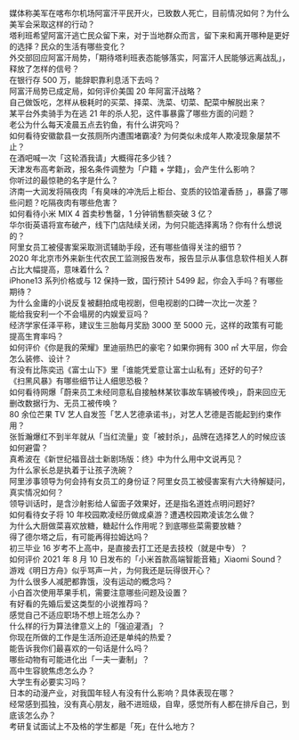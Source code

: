 媒体称美军在喀布尔机场阿富汗平民开火，已致数人死亡，目前情况如何？为什么美军会采取这样的行动？  
塔利班希望阿富汗逃亡民众留下来，对于当地群众而言，留下来和离开哪种是更好的选择？民众的生活有哪些变化？  
外交部回应阿富汗局势，「期待塔利班表态能够落实，阿富汗人民能够远离战乱」，释放了怎样的信号？  
在银行存 500 万，能辞职靠利息活下去吗？  
阿富汗局势已成定局，如何评价美国 20 年阿富汗战略？  
自己做饭吃，怎样从极耗时的买菜、择菜、洗菜、切菜、配菜中解脱出来？  
某平台外卖骑手为在逃 21 年的杀人犯，这件事暴露了哪些方面的问题？  
老公为什么每天凌晨五点去钓鱼，有什么讲究吗？  
如何看待安徽歙县一女孩厕所内遭围堵霸凌? 为何类似未成年人欺凌现象屡禁不止？  
在酒吧喊一次「这轮酒我请」大概得花多少钱？  
天津发布高考新政，报名条件调整为「户籍 + 学籍」，会产生什么影响？  
你听过的最惊艳的名字是什么？  
济南一大润发将隔夜肉「有臭味的冲洗后上柜台、变质的铰馅灌香肠 」，暴露了哪些问题？吃隔夜肉有哪些危害？  
如何看待小米 MIX 4 首卖秒售罄，1 分钟销售额突破 3 亿？  
华尔街英语将宣布破产，线下门店陆续关闭，为何只能选择离场？你有什么想说的？  
阿里女员工被侵害案采取测谎辅助手段，还有哪些值得关注的细节？  
2020 年北京市外来新生代农民工监测报告发布，报告显示从事信息软件相关人群占比大幅提高，意味着什么？  
iPhone13 系列价格或与 12 保持一致，国行预计 5499 起，你会入手吗？有哪些期待？  
为什么金庸的小说反复被翻拍成电视剧，但电视剧的口碑一次比一次差？  
能给我安利一个不会塌房的内娱爱豆吗？  
经济学家任泽平称，建议生三胎每月奖励 3000 至 5000 元，这样的政策有可能提高生育率吗？  
如何评价《你是我的荣耀》里迪丽热巴的豪宅？如果你拥有 300 ㎡ 大平层，你会怎么装修、设计？  
有没有比陈奕迅《富士山下》里「谁能凭爱意让富士山私有」还好的句子?  
《扫黑风暴》有哪些细节让人细思恐极？  
如何看待网爆「蔚来员工未经同意私自接触林某钦事故车辆被传唤」，蔚来回应无删改数据行为、无员工被传唤？  
80 余位芒果 TV 艺人自发签「艺人艺德承诺书」，对艺人艺德是否能起到约束作用？  
张哲瀚爆红不到半年就从「当红流量」变「被封杀」，品牌在选择艺人的时候应该如何避雷？  
真希波在《新世纪福音战士新剧场版：终》中为什么用中文说再见？  
为什么家长总是执着于让孩子洗碗？  
阿里涉事领导为何会持有女员工的身份证？阿里女员工被侵害案有六大待解疑问，真实情况如何？  
领导训话时，是含沙射影给人留面子效果好，还是指名道姓点明问题好?  
如何看待女子将 10 年校园欺凌经历做成桌游？遭遇校园欺凌该怎么做？  
为什么大厨做菜喜欢放糖，糖起什么作用呢？到底哪些菜需要放糖？  
得了德尔塔之后，有可能再得拉姆达吗？  
初三毕业 16 岁考不上高中，是直接去打工还是去技校（就是中专）？  
如何评价 2021 年 8 月 10 日发布的「小米首款高端智能音箱」Xiaomi Sound？  
游戏《明日方舟》似乎骂声一片，为何我还是玩得很开心？  
为什么很多人减肥都靠饿，没有运动的概念吗？  
小白首次使用苹果手机，需要注意哪些问题及设置？  
有好看的先婚后爱这类型的小说推荐吗？  
感觉自己不适应职场不想上班怎么办？  
什么样的行为算法律意义上的「强迫灌酒」？  
你现在所做的工作是生活所迫还是单纯的热爱？  
能告诉我你们最喜欢的一句话是什么吗？  
哪些动物有可能进化出「一夫一妻制」？  
高中生容貌焦虑怎么办？  
大学生有必要实习吗？  
日本的动漫产业，对我国年轻人有没有什么影响？具体表现在哪？  
经常感到孤独，没有真心朋友，融不进班级，自卑，感觉所有人都在排斥自己，到底该怎么办？  
考研复试面试上不及格的学生都是「死」在什么地方？  
